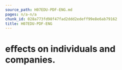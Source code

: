 ```yaml
---
source_path: H07EDU-PDF-ENG.md
pages: n/a-n/a
chunk_id: 028a773fd98f47fad2ddd2edeff99e8e6ab79162
title: H07EDU-PDF-ENG
---
```

# eﬀects on individuals and companies.
